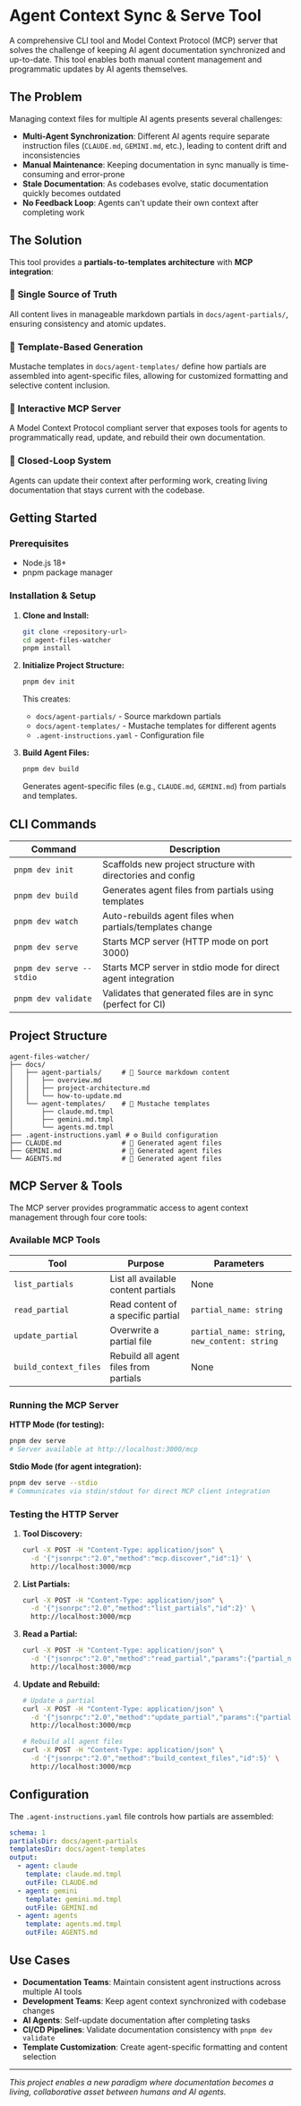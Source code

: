 # Agent Context Sync & Serve Tool

A comprehensive CLI tool and Model Context Protocol (MCP) server that solves the challenge of keeping AI agent documentation synchronized and up-to-date. This tool enables both manual content management and programmatic updates by AI agents themselves.

## The Problem

Managing context files for multiple AI agents presents several challenges:

- **Multi-Agent Synchronization**: Different AI agents require separate instruction files (`CLAUDE.md`, `GEMINI.md`, etc.), leading to content drift and inconsistencies
- **Manual Maintenance**: Keeping documentation in sync manually is time-consuming and error-prone
- **Stale Documentation**: As codebases evolve, static documentation quickly becomes outdated
- **No Feedback Loop**: Agents can't update their own context after completing work

## The Solution

This tool provides a **partials-to-templates architecture** with **MCP integration**:

### 🎯 **Single Source of Truth**
All content lives in manageable markdown partials in `docs/agent-partials/`, ensuring consistency and atomic updates.

### 🔧 **Template-Based Generation** 
Mustache templates in `docs/agent-templates/` define how partials are assembled into agent-specific files, allowing for customized formatting and selective content inclusion.

### 🤖 **Interactive MCP Server**
A Model Context Protocol compliant server that exposes tools for agents to programmatically read, update, and rebuild their own documentation.

### 🔄 **Closed-Loop System**
Agents can update their context after performing work, creating living documentation that stays current with the codebase.

## Getting Started

### Prerequisites
- Node.js 18+ 
- pnpm package manager

### Installation & Setup

1. **Clone and Install:**
   ```bash
   git clone <repository-url>
   cd agent-files-watcher
   pnpm install
   ```

2. **Initialize Project Structure:**
   ```bash
   pnpm dev init
   ```
   This creates:
   - `docs/agent-partials/` - Source markdown partials
   - `docs/agent-templates/` - Mustache templates for different agents
   - `.agent-instructions.yaml` - Configuration file

3. **Build Agent Files:**
   ```bash
   pnpm dev build
   ```
   Generates agent-specific files (e.g., `CLAUDE.md`, `GEMINI.md`) from partials and templates.

## CLI Commands

| Command | Description |
|---------|-------------|
| `pnpm dev init` | Scaffolds new project structure with directories and config |
| `pnpm dev build` | Generates agent files from partials using templates |
| `pnpm dev watch` | Auto-rebuilds agent files when partials/templates change |
| `pnpm dev serve` | Starts MCP server (HTTP mode on port 3000) |
| `pnpm dev serve --stdio` | Starts MCP server in stdio mode for direct agent integration |
| `pnpm dev validate` | Validates that generated files are in sync (perfect for CI) |

## Project Structure

```
agent-files-watcher/
├── docs/
│   ├── agent-partials/     # 📝 Source markdown content
│   │   ├── overview.md
│   │   ├── project-architecture.md
│   │   └── how-to-update.md
│   └── agent-templates/    # 🎨 Mustache templates
│       ├── claude.md.tmpl
│       ├── gemini.md.tmpl
│       └── agents.md.tmpl
├── .agent-instructions.yaml # ⚙️ Build configuration
├── CLAUDE.md               # 🤖 Generated agent files
├── GEMINI.md               # 🤖 Generated agent files
└── AGENTS.md               # 🤖 Generated agent files
```

## MCP Server & Tools

The MCP server provides programmatic access to agent context management through four core tools:

### Available MCP Tools

| Tool | Purpose | Parameters |
|------|---------|------------|
| `list_partials` | List all available content partials | None |
| `read_partial` | Read content of a specific partial | `partial_name: string` |
| `update_partial` | Overwrite a partial file | `partial_name: string`, `new_content: string` |
| `build_context_files` | Rebuild all agent files from partials | None |

### Running the MCP Server

**HTTP Mode (for testing):**
```bash
pnpm dev serve
# Server available at http://localhost:3000/mcp
```

**Stdio Mode (for agent integration):**
```bash
pnpm dev serve --stdio
# Communicates via stdin/stdout for direct MCP client integration
```

### Testing the HTTP Server

1. **Tool Discovery:**
   ```bash
   curl -X POST -H "Content-Type: application/json" \
     -d '{"jsonrpc":"2.0","method":"mcp.discover","id":1}' \
     http://localhost:3000/mcp
   ```

2. **List Partials:**
   ```bash
   curl -X POST -H "Content-Type: application/json" \
     -d '{"jsonrpc":"2.0","method":"list_partials","id":2}' \
     http://localhost:3000/mcp
   ```

3. **Read a Partial:**
   ```bash
   curl -X POST -H "Content-Type: application/json" \
     -d '{"jsonrpc":"2.0","method":"read_partial","params":{"partial_name":"overview.md"},"id":3}' \
     http://localhost:3000/mcp
   ```

4. **Update and Rebuild:**
   ```bash
   # Update a partial
   curl -X POST -H "Content-Type: application/json" \
     -d '{"jsonrpc":"2.0","method":"update_partial","params":{"partial_name":"test.md","new_content":"# Updated content"},"id":4}' \
     http://localhost:3000/mcp
   
   # Rebuild all agent files
   curl -X POST -H "Content-Type: application/json" \
     -d '{"jsonrpc":"2.0","method":"build_context_files","id":5}' \
     http://localhost:3000/mcp
   ```

## Configuration

The `.agent-instructions.yaml` file controls how partials are assembled:

```yaml
schema: 1
partialsDir: docs/agent-partials
templatesDir: docs/agent-templates
output:
  - agent: claude
    template: claude.md.tmpl
    outFile: CLAUDE.md
  - agent: gemini  
    template: gemini.md.tmpl
    outFile: GEMINI.md
  - agent: agents
    template: agents.md.tmpl
    outFile: AGENTS.md
```

## Use Cases

- **Documentation Teams**: Maintain consistent agent instructions across multiple AI tools
- **Development Teams**: Keep agent context synchronized with codebase changes
- **AI Agents**: Self-update documentation after completing tasks
- **CI/CD Pipelines**: Validate documentation consistency with `pnpm dev validate`
- **Template Customization**: Create agent-specific formatting and content selection

---

*This project enables a new paradigm where documentation becomes a living, collaborative asset between humans and AI agents.*